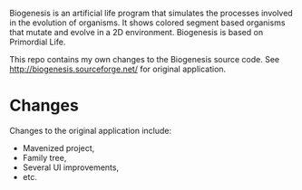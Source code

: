Biogenesis is an artificial life program that simulates the processes involved 
in the evolution of organisms. It shows colored segment based organisms that 
mutate and evolve in a 2D environment. Biogenesis is based on Primordial Life.

This repo contains my own changes to the Biogenesis source code.
See http://biogenesis.sourceforge.net/ for original application.

# Changes

Changes to the original application include:

 * Mavenized project,
 * Family tree,
 * Several UI improvements,
 * etc.